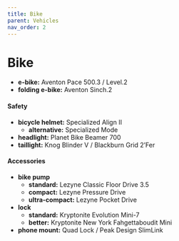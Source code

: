 ```yaml
---
title: Bike
parent: Vehicles
nav_order: 2
---
```

# Bike

- **e-bike:** Aventon Pace 500.3 / Level.2
- **folding e-bike:** Aventon Sinch.2

#### Safety

- **bicycle helmet:** Specialized Align II
	- **alternative:** Specialized Mode
- **headlight:** Planet Bike Beamer 700
- **taillight:** Knog Blinder V / Blackburn Grid 2’Fer

#### Accessories

- **bike pump** 
	- **standard:** Lezyne Classic Floor Drive 3.5
	- **compact:** Lezyne Pressure Drive
	- **ultra-compact:** Lezyne Pocket Drive
- **lock** 
	- **standard:** Kryptonite Evolution Mini-7
	- **better:** Kryptonite New York Fahgettaboudit Mini
- **phone mount:** Quad Lock / Peak Design SlimLink 
